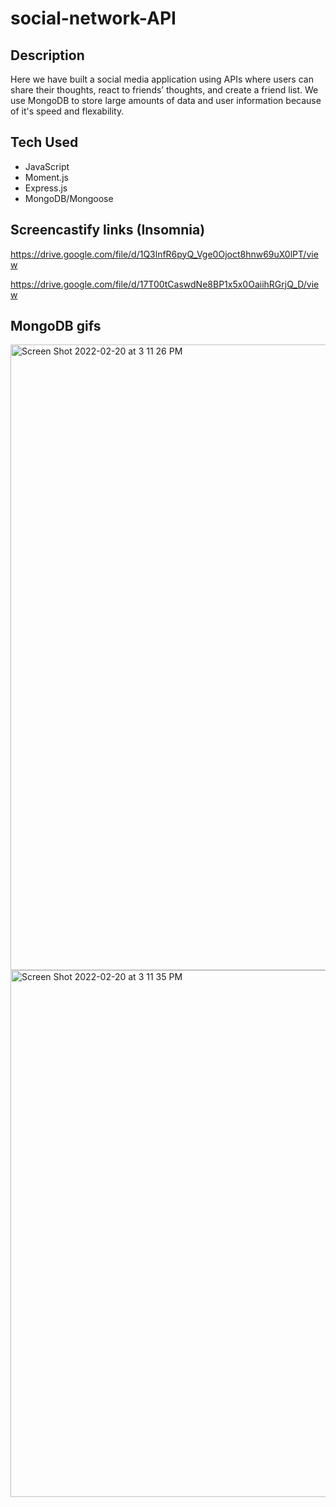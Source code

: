 # social-network-API

## Description 
Here we have built a social media application using APIs where users can share their thoughts, react to friends’ thoughts, and create a friend list.
We use MongoDB to store large amounts of data and user information because of it's speed and flexability.

## Tech Used 
* JavaScript 
* Moment.js 
* Express.js 
* MongoDB/Mongoose 


## Screencastify links (Insomnia)
https://drive.google.com/file/d/1Q3lnfR6pyQ_Vge0Ojoct8hnw69uX0lPT/view

https://drive.google.com/file/d/17T00tCaswdNe8BP1x5x0OaiihRGrjQ_D/view

## MongoDB gifs

<img width="1001" alt="Screen Shot 2022-02-20 at 3 11 26 PM" src="https://user-images.githubusercontent.com/94083745/154865169-7498a249-9082-4ff0-be2f-33491be9b5c3.png">

<img width="843" alt="Screen Shot 2022-02-20 at 3 11 35 PM" src="https://user-images.githubusercontent.com/94083745/154865243-f8c4a00a-7028-4c9e-b939-6c2327f574a2.png">
